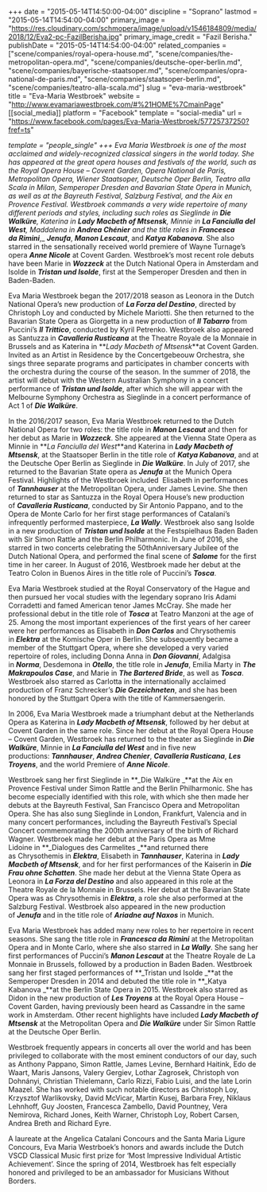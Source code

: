 +++
date = "2015-05-14T14:50:00-04:00"
discipline = "Soprano"
lastmod = "2015-05-14T14:54:00-04:00"
primary_image = "https://res.cloudinary.com/schmopera/image/upload/v1546184809/media/2018/12/Eva2-pc-FazilBerisha.jpg"
primary_image_credit = "Fazil Berisha."
publishDate = "2015-05-14T14:54:00-04:00"
related_companies = ["scene/companies/royal-opera-house.md", "scene/companies/the-metropolitan-opera.md", "scene/companies/deutsche-oper-berlin.md", "scene/companies/bayerische-staatsoper.md", "scene/companies/opra-national-de-paris.md", "scene/companies/staatsoper-berlin.md", "scene/companies/teatro-alla-scala.md"]
slug = "eva-maria-westbroek"
title = "Eva-Maria Westbroek"
website = "http://www.evamariawestbroek.com/#%21HOME%7CmainPage"
[[social_media]]
platform = "Facebook"
template = "social-media"
url = "https://www.facebook.com/pages/Eva-Maria-Westbroek/57725737250?fref=ts"

_template = "people_single"
+++
Eva Maria Westbroek is one of the most acclaimed and widely-recognized classical singers in the world today. She has appeared at the great opera houses and festivals of the world, such as the Royal Opera House – Covent Garden, Opera National de Paris, Metropolitan Opera, Wiener Staatsoper, Deutsche Oper Berlin, Teatro alla Scala in Milan, Semperoper Dresden and Bavarian State Opera in Munich, as well as at the Bayreuth Festival, Salzburg Festival, and the Aix en Provence Festival. Westbroek commands a very wide repertoire of many different periods and styles, including such roles as Sieglinde in **_Die Walküre_**, Katerina in **_Lady Macbeth of Mtsensk_**, Minnie in **_La Fanciulla del West_**, Maddalena in **_Andrea Chénier_** and the title roles in **_Francesca da Rimini_**_,_ **_Jenufa_**, **_Manon Lescaut_**, and **_Katya Kabanova_**. She also starred in the sensationally received world premiere of Wayne Turnage’s opera **_Anne Nicole_** at Covent Garden. Westbroek’s most recent role debuts have been Marie in **_Wozzeck_** at the Dutch National Opera in Amsterdam and Isolde in **_Tristan und Isolde_**, first at the Semperoper Dresden and then in Baden-Baden.

Eva Maria Westbroek began the 2017/2018 season as Leonora in the Dutch National Opera’s new production of **_La Forza del Destino_**, directed by Christoph Loy and conducted by Michele Mariotti. She then returned to the Bavarian State Opera as Giorgetta in a new production of **_Il Tabarro_** from Puccini’s **_Il Trittico_**, conducted by Kyril Petrenko. Westbroek also appeared as Santuzza in **_Cavalleria Rusticana_** at the Theatre Royale de la Monnaie in Brussels and as Katerina in **_Lady Macbeth of Mtsensk_**at Covent Garden. Invited as an Artist in Residence by the Concertgebeouw Orchestra, she sings three separate programs and participates in chamber concerts with the orchestra during the course of the season. In the summer of 2018, the artist will debut with the Western Australian Symphony in a concert performance of **_Tristan und Isolde_**, after which she will appear with the Melbourne Symphony Orchestra as Sieglinde in a concert performance of Act 1 of **_Die Walküre_**.

In the 2016/2017 season, Eva Maria Westbroek returned to the Dutch National Opera for two roles: the title role in **_Manon Lescaut_** and then for her debut as Marie in **_Wozzeck_**. She appeared at the Vienna State Opera as Minnie in **_La Fanciulla del West_**and Katerina in **_Lady Macbeth of Mtsensk_**, at the Staatsoper Berlin in the title role of **_Katya Kabanova_**, and at the Deutsche Oper Berlin as Sieglinde in **_Die Walküre_**. In July of 2017, she returned to the Bavarian State opera as **_Jenufa_** at the Munich Opera Festival. Highlights of the Westbroek included  Elisabeth in performances of **_Tannhauser_** at the Metropolitan Opera, under James Levine. She then returned to star as Santuzza in the Royal Opera House’s new production of **_Cavalleria Rusticana_**, conducted by Sir Antonio Pappano, and to the Opera de Monte Carlo for her first stage performances of Catalani’s infrequently performed masterpiece, **_La Wally_**. Westbroek also sang Isolde in a new production of **_Tristan und Isolde_** at the Festspielhaus Baden Baden with Sir Simon Rattle and the Berlin Philharmonic. In June of 2016, she starred in two concerts celebrating the 50thAnniversary Jubilee of the Dutch National Opera, and performed the final scene of **_Salome_** for the first time in her career. In August of 2016, Westbroek made her debut at the Teatro Colon in Buenos Aires in the title role of Puccini’s **_Tosca_**.

Eva Maria Westbroek studied at the Royal Conservatory of the Hague and then pursued her vocal studies with the legendary soprano Iris Adami Corradetti and famed American tenor James McCray. She made her professional debut in the title role of **_Tosca_** at Teatro Manzoni at the age of 25. Among the most important experiences of the first years of her career were her performances as Elisabeth in **_Don Carlos_** and Chrysothemis in **_Elektra_** at the Komische Oper in Berlin. She subsequently became a member of the Stuttgart Opera, where she developed a very varied repertoire of roles, including Donna Anna in **_Don Giovanni_**, Adalgisa in **_Norma_**, Desdemona in **_Otello_**, the title role in **_Jenufa_**, Emilia Marty in **_The Makrapoulos Case_**, and Marie in **_The Bartered Bride_**, as well as **_Tosca_**. Westbroek also starred as Carlotta in the internationally acclaimed production of Franz Schrecker’s **_Die Gezeichneten_**, and she has been honored by the Stuttgart Opera with the title of Kammersaengerin.

In 2006, Eva Maria Westbroek made a triumphant debut at the Netherlands Opera as Katerina in **_Lady Macbeth of Mtsensk_**, followed by her debut at Covent Garden in the same role. Since her debut at the Royal Opera House – Covent Garden, Westbroek has returned to the theater as Sieglinde in **_Die Walküre_**, Minnie in **_La Fanciulla del West_** and in five new productions: **_Tannhauser_**, **_Andrea Chenier_**, **_Cavalleria Rusticana_**, **_Les Troyens_**, and the world Premiere of **_Anne Nicole_**.

Westbroek sang her first Sieglinde in **_Die Walküre _**at the Aix en Provence Festival under Simon Rattle and the Berlin Philharmonic. She has become especially identified with this role, with which she then made her debuts at the Bayreuth Festival, San Francisco Opera and Metropolitan Opera. She has also sung Sieglinde in London, Frankfurt, Valencia and in many concert performances, including the Bayreuth Festival’s Special Concert commemorating the 200th anniversary of the birth of Richard Wagner. Westbroek made her debut at the Paris Opera as Mme Lidoine in **_Dialogues des Carmelites _**and returned there as Chrysothemis in **_Elektra_**, Elisabeth in **_Tannhauser_**, Katerina in **_Lady Macbeth of Mtsensk_**, and for her first performances of the Kaiserin in **_Die Frau ohne Schatten_**. She made her debut at the Vienna State Opera as Leonora in **_La Forza del Destino_** and also appeared in this role at the Theatre Royale de la Monnaie in Brussels. Her debut at the Bavarian State Opera was as Chrysothemis in **_Elektra_**, a role she also performed at the Salzburg Festival. Westbroek also appeared in the new production of **_Jenufa_** and in the title role of **_Ariadne auf Naxos_** in Munich.

Eva Maria Westbroek has added many new roles to her repertoire in recent seasons. She sang the title role in **_Francesca da Rimini_** at the Metropolitan Opera and in Monte Carlo, where she also starred in **_La Wally_**. She sang her first performances of Puccini’s **_Manon Lescaut_** at the Theatre Royale de La Monnaie in Brussels, followed by a production in Baden Baden. Westbroek sang her first staged performances of **_Tristan und Isolde _**at the Semperoper Dresden in 2014 and debuted the title role in **_Katya Kabanova _**at the Berlin State Opera in 2015. Westbroek also starred as Didon in the new production of **_Les Troyens_** at the Royal Opera House – Covent Garden, having previously been heard as Cassandre in the same work in Amsterdam. Other recent highlights have included **_Lady Macbeth of Mtsensk_** at the Metropolitan Opera and **_Die Walküre_** under Sir Simon Rattle at the Deutsche Oper Berlin.

Westbroek frequently appears in concerts all over the world and has been privileged to collaborate with the most eminent conductors of our day, such as Anthony Pappano, Simon Rattle, James Levine, Bernhard Haitink, Edo de Waart, Maris Jansons, Valery Gergiev, Lothar Zagrosek, Christoph von Dohnányi, Christian Thielemann, Carlo Rizzi, Fabio Luisi, and the late Lorin Maazel. She has worked with such notable directors as Christoph Loy, Krzysztof Warlikovsky, David McVicar, Martin Kusej, Barbara Frey, Niklaus Lehnhoff, Guy Joosten, Francesca Zambello, David Pountney, Vera Nemirova, Richard Jones, Keith Warner, Christoph Loy, Robert Carsen, Andrea Breth and Richard Eyre.

A laureate at the Angelica Catalani Concours and the Santa Maria Ligure Concours, Eva Maria Westrboek’s honors and awards include the Dutch VSCD Classical Music first prize for ‘Most Impressive Individual Artistic Achievement’. Since the spring of 2014, Westbroek has felt especially honored and privileged to be an ambassador for Musicians Without Borders.